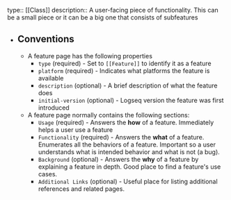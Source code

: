 type:: [[Class]]
description:: A user-facing piece of functionality. This can be a small piece or it can be a big one that consists of subfeatures

- ## Conventions
	- A feature page has the following properties
		- `type` (required) - Set to `[[Feature]]` to identify it as a feature
		- `platform` (required) - Indicates what platforms the feature is available
		- `description` (optional) - A brief description of what the feature does
		- `initial-version` (optional) - Logseq version the feature was first introduced
	- A feature page normally contains the following sections:
		- `Usage` (required) - Answers the **how** of a feature. Immediately helps a user use a feature
		- `Functionality` (required) - Answers the **what** of a feature. Enumerates all the behaviors of a feature. Important so a user understands what is intended behavior and what is not (a bug).
		- `Background` (optional) - Answers the **why** of a feature by explaining a feature in depth. Good place to find a feature's use cases.
		- `Additional Links` (optional) - Useful place for listing additional references and related pages.